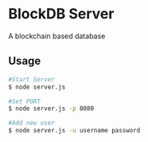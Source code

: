 BlockDB Server
=========

A blockchain based database

## Usage
```sh
#Start Server
$ node server.js

#Set PORT
$ node server.js -p 8080

#Add new user
$ node server.js -u username password


```